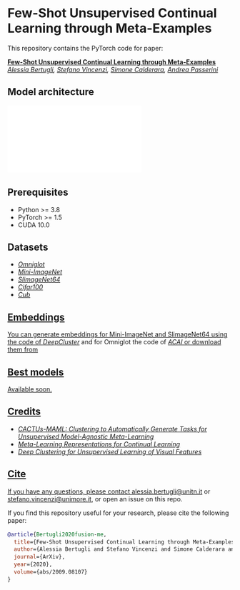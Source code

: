 # Few-Shot Unsupervised Continual Learning through Meta-Examples
This repository contains the PyTorch code for paper:

**<a href="https://arxiv.org/abs/...">Few-Shot Unsupervised Continual Learning through Meta-Examples</a>**  
*<a href="https://aimagelab.ing.unimore.it/imagelab/person.asp?idpersona=110">Alessia Bertugli</a>,
<a href="https://aimagelab.ing.unimore.it/imagelab/person.asp?idpersona=111">Stefano Vincenzi</a>,
<a href="https://aimagelab.ing.unimore.it/imagelab/person.asp?idpersona=38">Simone Calderara</a>,
<a href="http://disi.unitn.it/~passerini/">Andrea Passerini</a>*  

## Model architecture

![fusion-me - overview](images/model.pdf)

## Prerequisites

* Python >= 3.8
* PyTorch >= 1.5
* CUDA 10.0


## Datasets

* *<a href="https://github.com/brendenlake/omniglot">Omniglot*
* *<a href="http://www.image-net.org">Mini-ImageNet*
* *<a href="https://zenodo.org/record/3672132#.X2R9ay2w3pA">SlimageNet64*
* *<a href="https://www.cs.toronto.edu/~kriz/cifar.html">Cifar100*
* *<a href="http://www.vision.caltech.edu/visipedia/CUB-200.html">Cub*

## Embeddings
You can generate embeddings for Mini-ImageNet and SlimageNet64 using the code of *<a href="https://github.com/facebookresearch/deepcluster">DeepCluster</a>*
and for Omniglot the code of *<a href="https://github.com/brain-research/acai">ACAI* or download them from

## Best models

Available soon.

## Credits
* *<a href="https://github.com/kylehkhsu/cactus-maml">CACTUs-MAML: Clustering to Automatically Generate Tasks for Unsupervised Model-Agnostic Meta-Learning*
* *<a href="https://github.com/khurramjaved96/mrcl">Meta-Learning Representations for Continual Learning*
* *<a href="https://github.com/facebookresearch/deepcluster">Deep Clustering for Unsupervised Learning of Visual Features*


## Cite
If you have any questions,  please contact [alessia.bertugli@unitn.it](mailto:alessia.bertugli@unitn.it)  or [stefano.vincenzi@unimore.it](mailto:alessia.bertugli@unimore.it), or open an issue on this repo. 

If you find this repository useful for your research, please cite the following paper:
```bibtex
@article{Bertugli2020fusion-me,
  title={Few-Shot Unsupervised Continual Learning through Meta-Examples},
  author={Alessia Bertugli and Stefano Vincenzi and Simone Calderara and Andrea Passerini},
  journal={ArXiv},
  year={2020},
  volume={abs/2009.08107}
}
```
